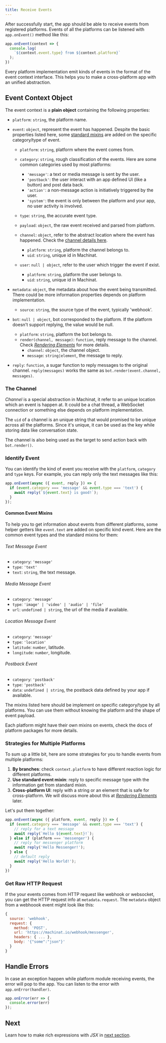 ```yaml
---
title: Receive Events
---
```


After successfully start, the app should be able to receive events from registered platforms. Events of all the platforms can be listened with `app.onEvent()` method like this:

```js
app.onEvent(context => {
  console.log(
    `${context.event.type} from ${context.platform}`
  );
})
```

Every platform implementation emit kinds of events in the format of the event context interface. This helps you to make a cross-platform app with an unified abstraction.

## Event Context Object

The event context is a **plain object** containing the following properties:

- `platform`: `string`, the platform name.

- `event`: `object`, represent the event has happened. Despite the basic properties listed here, some [standard mixins](#standard-event-mixins) are added on the specific category/type of event.
  - `platform`: `string`, platform where the event comes from.

  - `category`: `string`, rough classification of the events. Here are some common categories used by most platforms:
    - `'message'`: a text or media message is sent by the user.
    - `'postback'`: the user interact with an app defined UI (like a button) and post data back.
    - `'action'`: a non-message action is initiatively triggered by the user.
    - `'system'`: the event is only between the platform and your app, no user activity is involved.

  - `type`: `string`, the accurate event type.

  - `payload`: `object`, the raw event received and parsed from platform.

  - `channel`: `object`, refer to the abstract location where the event has happened. Check the [channel details here](#the-channel).
    - `platform`: `string`, platform the channel belongs to.
    - `uid`: `string`, unique id in Machinat.


  - `user`: `null | object`, refer to the user which trigger the event if exist.
    - `platform`: `string`, platform the user belongs to.
    - `uid`: `string`, unique id in Machinat.


- `metadata`: `object`, the metadata about how the event being transmitted. There could be more information properties depends on platform implementation.
  - `source`: `string`, the source type of the event, typically 'webhook'.


- `bot`: `null | object`, bot corresponded to the platform. If the platform doesn't support replying, the value would be null.
  - `platform`: `string`, platform the bot belongs to.
  - `render(channel, message)`: `function`, reply message to the channel.  Check [_Rendering Elements_](rendering-elements.md) for more details.
    - `channel`: `object`, the channel object.
    - `message`: `string|element`, the message to reply.

- `reply`: `function`, a sugar function to reply messages to the original channel. `reply(messages)` works the same as `bot.render(event.channel, messages)`.

### The Channel

_Channel_ is a special abstraction in Machinat, it refer to an unique location which an event is happen at. It could be a chat thread, a WebSocket connection or something else depends on platform implementation.

The `uid` of a channel is an unique string that would promised to be unique across all the platforms. Since it's unique, it can be used as the key while storing data like conversation state.

The channel is also being used as the target to send action back with `bot.render()`.

### Identify Event

You can identify the kind of event you receive with the `platform`, `category`
and `type` keys. For example, you can reply only the text messages like this:


```js
app.onEvent(async ({ event, reply }) => {
  if (event.category === 'message' && event.type === 'text') {
    await reply(`${event.text} is good!`);
  }
});
```

#### Common Event Mixins

To help you to get information about events from different platforms,
some helper getters like `event.text` are added on specific kind event. 
Here are the common event types and the standard mixins for them:

###### Text Message Event
- `category`: `'message'`
- `type`: `'text'`
- `text`: `string`, the text message.


###### Media Message Event
- `category`: `'message'`
- `type`: `'image' | 'video' | 'audio' | 'file'`
- `url`: `undefined | string`, the url of the media if available.

###### Location Message Event
- `category`: `'message'`
- `type`: `'location'`
- `latitude`: `number`, latitude.
- `longitude`: `number`, longitude.

###### Postback Event
- `category`: `'postback'`
- `type`: `'postback'`
- `data`: `undefined | string`, the postback data defined by your app if available.

The mixins listed here should be implement on specific category/type by all platforms.
You can use them without knowing the platform and the shape of event payload.

Each platform might have their own mixins on events, check the docs of platform packages for more details.

### Strategies for Multiple Platforms

To sum up a little bit, here are some strategies for you to handle events from multiple platforms:

1. **By branches**: check `context.platform` to have different reaction logic for different platforms.
2. **Use standard event mixin**: reply to specific message type with the information get from standard mixin.
3. **Cross-platform UI**: reply with a string or an element that is safe for cross-platform. We will discuss more about this at [_Rendering Elements_](rendering-elements.md) later.

Let's put them together:

```js
app.onEvent(async ({ platform, event, reply }) => {
  if (event.category === 'message' && event.type === 'text') {
    // reply for a text message
    await reply(`Hello ${event.text}!`);
  } else if (platform === 'messenger') {
    // reply for messenger platform
    await reply('Hello Messenger!');
  } else {
    // default reply
    await reply('Hello World!');
  }
})
```

### Get Raw HTTP Request

If the your events comes from HTTP request like webhook or websocket, you can get the HTTP request info at `metadata.request`. The `metadata` object from a webhoook event might look like this:

```js
{
  source: 'webhook',
  request: {
    method: 'POST',
    url: 'https://machinat.io/webhook/messenger',
    headers: { ... },
    body: '{"some":"json"}'
  }
}
```

## Handle Errors

In case an exception happen while platform module receiving events, the error will pop to the app. You can listen to the error with `app.onError(handler)`.

```js
app.onError(err => {
  console.error(err)
});
```

## Next

Learn how to make rich expressions with _JSX_ in [next section](introducing-jsx.md).

